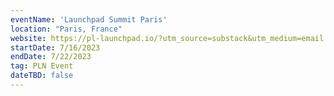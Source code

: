 ```yaml
---
eventName: 'Launchpad Summit Paris'
location: "Paris, France"
website: https://pl-launchpad.io/?utm_source=substack&utm_medium=email
startDate: 7/16/2023
endDate: 7/22/2023
tag: PLN Event
dateTBD: false
---
```

